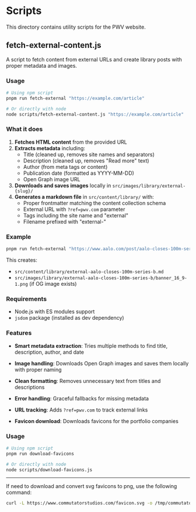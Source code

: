 # Scripts

This directory contains utility scripts for the PWV website.

## fetch-external-content.js

A script to fetch content from external URLs and create library posts with proper metadata and images.

### Usage

```bash
# Using npm script
pnpm run fetch-external "https://example.com/article"

# Or directly with node
node scripts/fetch-external-content.js "https://example.com/article"
```

### What it does

1. **Fetches HTML content** from the provided URL
2. **Extracts metadata** including:
   - Title (cleaned up, removes site names and separators)
   - Description (cleaned up, removes "Read more" text)
   - Author (from meta tags or content)
   - Publication date (formatted as YYYY-MM-DD)
   - Open Graph image URL
3. **Downloads and saves images** locally in `src/images/library/external-{slug}/`
4. **Generates a markdown file** in `src/content/library/` with:
   - Proper frontmatter matching the content collection schema
   - External URL with `?ref=pwv.com` parameter
   - Tags including the site name and "external"
   - Filename prefixed with "external-"

### Example

```bash
pnpm run fetch-external "https://www.aalo.com/post/aalo-closes-100m-series-b"
```

This creates:
- `src/content/library/external-aalo-closes-100m-series-b.md`
- `src/images/library/external-aalo-closes-100m-series-b/banner_16_9-1.png` (if OG image exists)

### Requirements

- Node.js with ES modules support
- `jsdom` package (installed as dev dependency)

### Features

- **Smart metadata extraction**: Tries multiple methods to find title, description, author, and date
- **Image handling**: Downloads Open Graph images and saves them locally with proper naming
- **Clean formatting**: Removes unnecessary text from titles and descriptions
- **Error handling**: Graceful fallbacks for missing metadata
- **URL tracking**: Adds `?ref=pwv.com` to track external links

- **Favicon download**: Downloads favicons for the portfolio companies

### Usage

```bash
# Using npm script
pnpm run download-favicons

# Or directly with node
node scripts/download-favicons.js
```

---

If need to download and convert svg favicons to png, use the following command:

```bash
curl -L https://www.commutatorstudios.com/favicon.svg -o /tmp/commutator-studios.svg && convert -background none -resize 64x64 /tmp/commutator-studios.svg src/images/logos/small/commutator-studios.png
```
